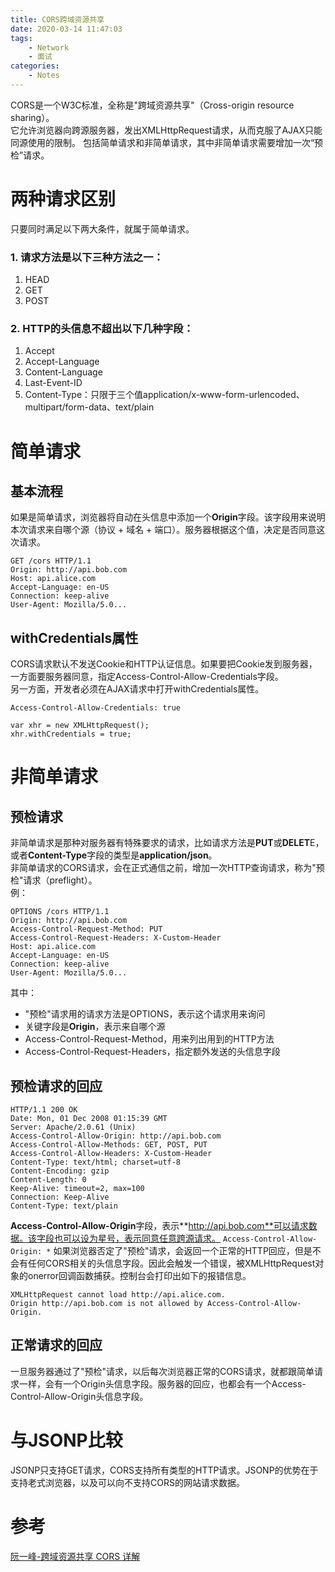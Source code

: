 ```yaml
---
title: CORS跨域资源共享
date: 2020-03-14 11:47:03
tags:
    - Network
    - 面试
categories:
    - Notes
---
```

CORS是一个W3C标准，全称是"跨域资源共享"（Cross-origin resource sharing）。  
它允许浏览器向跨源服务器，发出XMLHttpRequest请求，从而克服了AJAX只能同源使用的限制。
包括简单请求和非简单请求，其中非简单请求需要增加一次“预检”请求。
<!-- more -->

# 两种请求区别
只要同时满足以下两大条件，就属于简单请求。
### 1. 请求方法是以下三种方法之一：
   1. HEAD
   2. GET
   3. POST
### 2. HTTP的头信息不超出以下几种字段：
   1. Accept
   2. Accept-Language
   3. Content-Language
   4. Last-Event-ID
   5. Content-Type：只限于三个值application/x-www-form-urlencoded、multipart/form-data、text/plain

# 简单请求
## 基本流程
如果是简单请求，浏览器将自动在头信息中添加一个**Origin**字段。该字段用来说明本次请求来自哪个源（协议 + 域名 + 端口）。服务器根据这个值，决定是否同意这次请求。
```
GET /cors HTTP/1.1
Origin: http://api.bob.com
Host: api.alice.com
Accept-Language: en-US
Connection: keep-alive
User-Agent: Mozilla/5.0...
```

## withCredentials属性
CORS请求默认不发送Cookie和HTTP认证信息。如果要把Cookie发到服务器，一方面要服务器同意，指定Access-Control-Allow-Credentials字段。  
另一方面，开发者必须在AJAX请求中打开withCredentials属性。
```
Access-Control-Allow-Credentials: true
```
```
var xhr = new XMLHttpRequest();
xhr.withCredentials = true;
```


# 非简单请求
## 预检请求
非简单请求是那种对服务器有特殊要求的请求，比如请求方法是**PUT**或**DELET**E，或者**Content-Type**字段的类型是**application/json**。  
非简单请求的CORS请求，会在正式通信之前，增加一次HTTP查询请求，称为"预检"请求（preflight）。  
例：
```
OPTIONS /cors HTTP/1.1
Origin: http://api.bob.com
Access-Control-Request-Method: PUT
Access-Control-Request-Headers: X-Custom-Header
Host: api.alice.com
Accept-Language: en-US
Connection: keep-alive
User-Agent: Mozilla/5.0...
```
其中：
+ "预检"请求用的请求方法是OPTIONS，表示这个请求用来询问
+ 关键字段是**Origin**，表示来自哪个源
+ Access-Control-Request-Method，用来列出用到的HTTP方法
+ Access-Control-Request-Headers，指定额外发送的头信息字段

## 预检请求的回应
```
HTTP/1.1 200 OK
Date: Mon, 01 Dec 2008 01:15:39 GMT
Server: Apache/2.0.61 (Unix)
Access-Control-Allow-Origin: http://api.bob.com
Access-Control-Allow-Methods: GET, POST, PUT
Access-Control-Allow-Headers: X-Custom-Header
Content-Type: text/html; charset=utf-8
Content-Encoding: gzip
Content-Length: 0
Keep-Alive: timeout=2, max=100
Connection: Keep-Alive
Content-Type: text/plain
```
**Access-Control-Allow-Origin**字段，表示**http://api.bob.com**可以请求数据。该字段也可以设为星号，表示同意任意跨源请求。
```Access-Control-Allow-Origin: *```
如果浏览器否定了"预检"请求，会返回一个正常的HTTP回应，但是不会有任何CORS相关的头信息字段。因此会触发一个错误，被XMLHttpRequest对象的onerror回调函数捕获。控制台会打印出如下的报错信息。
```
XMLHttpRequest cannot load http://api.alice.com.
Origin http://api.bob.com is not allowed by Access-Control-Allow-Origin.
```

## 正常请求的回应
一旦服务器通过了"预检"请求，以后每次浏览器正常的CORS请求，就都跟简单请求一样，会有一个Origin头信息字段。服务器的回应，也都会有一个Access-Control-Allow-Origin头信息字段。

# 与JSONP比较
JSONP只支持GET请求，CORS支持所有类型的HTTP请求。JSONP的优势在于支持老式浏览器，以及可以向不支持CORS的网站请求数据。

# 参考
[阮一峰-跨域资源共享 CORS 详解](http://www.ruanyifeng.com/blog/2016/04/cors.html)